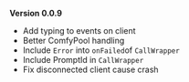 **Version 0.0.9**

- Add typing to events on client
- Better ComfyPool handling
- Include `Error` into `onFailed`of `CallWrapper`
- Include PromptId in `CallWrapper`
- Fix disconnected client cause crash

